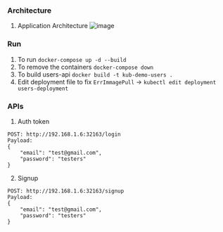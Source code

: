 ### Architecture

1. Application Architecture
![image](https://user-images.githubusercontent.com/22407855/209440389-73e65dca-a9af-47c4-8d4b-35228b006e15.png)

### Run

1. To run `docker-compose up -d --build`
2. To remove the containers `docker-compose down`
3. To build users-api `docker build -t kub-demo-users .`
4. Edit deployment file to fix `ErrImmagePull` -> `kubectl edit deployment users-deployment`

### APIs
1. Auth token
```
POST: http://192.168.1.6:32163/login
Payload: 
{
    "email": "test@gmail.com",
    "password": "testers"
}
```

2. Signup
```
POST: http://192.168.1.6:32163/signup
Payload: 
{
    "email": "test@gmail.com",
    "password": "testers"
}
```

